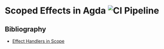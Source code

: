 # Scoped Effects in Agda ![CI Pipeline](https://github.com/JonasHoefer/scoped-effects-agda/workflows/CI%20Pipeline/badge.svg)

## Bibliography

- [Effect Handlers in Scope][paper/WuSH14]

[paper/WuSH14]:
  http://www.cs.ox.ac.uk/people/nicolas.wu/papers/Scope.pdf
  "Effect Handlers in Scope "
